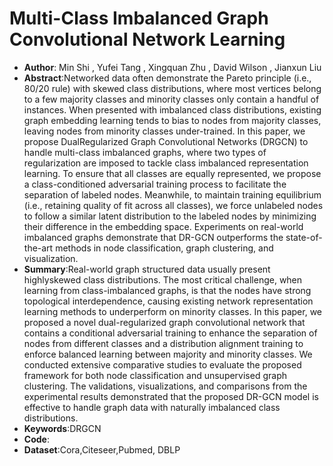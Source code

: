 # Multi-Class Imbalanced Graph Convolutional Network Learning
* **Author**: Min Shi , Yufei Tang , Xingquan Zhu , David Wilson , Jianxun Liu
* **Abstract**:Networked data often demonstrate the Pareto principle (i.e., 80/20 rule) with skewed class distributions, where most vertices belong to a few majority classes and minority classes only contain a handful of instances. When presented with imbalanced class distributions, existing graph embedding learning tends to bias to nodes from majority classes, leaving nodes from minority classes under-trained. In this paper, we propose DualRegularized Graph Convolutional Networks (DRGCN) to handle multi-class imbalanced graphs, where two types of regularization are imposed to tackle class imbalanced representation learning. To ensure that all classes are equally represented, we propose a class-conditioned adversarial training process to facilitate the separation of labeled nodes. Meanwhile, to maintain training equilibrium (i.e., retaining quality of fit across all classes), we force unlabeled nodes to follow a similar latent distribution to the labeled nodes by minimizing their difference in the embedding space. Experiments on real-world imbalanced graphs demonstrate that DR-GCN outperforms the state-of-the-art methods in node classification, graph clustering, and visualization.
* **Summary**:Real-world graph structured data usually present highlyskewed class distributions. The most critical challenge, when learning from class-imbalanced graphs, is that the nodes have strong topological interdependence, causing existing network representation learning methods to underperform on minority classes. In this paper, we proposed a novel dual-regularized graph convolutional network that contains a conditional adversarial training to enhance the separation of nodes from different classes and a distribution alignment training to enforce balanced learning between majority and minority classes. We conducted extensive comparative studies to evaluate the proposed framework for both node classification and unsupervised graph clustering. The validations, visualizations, and comparisons from the experimental results demonstrated that the proposed DR-GCN model is effective to handle graph data with naturally imbalanced class distributions.
* **Keywords**:DRGCN
* **Code**:
* **Dataset**:Cora,Citeseer,Pubmed, DBLP